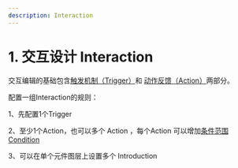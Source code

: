 ```yaml
---
description: Interaction
---
```


# 1. 交互设计 Interaction

交互编辑的基础包含[触发机制（Trigger）](2.-chu-fa-ji-zhi-trigger/)和 [动作反馈（Action）](3.-dong-zuo-fan-kui-action/)两部分。

配置一组Interaction的规则：

1、先配置1个Trigger

2、至少1个Action，也可以多个 Action ，每个Action 可以增加[条件范围](4.-tiao-jian-condition.md) [Condition](4.-tiao-jian-condition.md)

3、可以在单个元件图层上设置多个 Introduction



